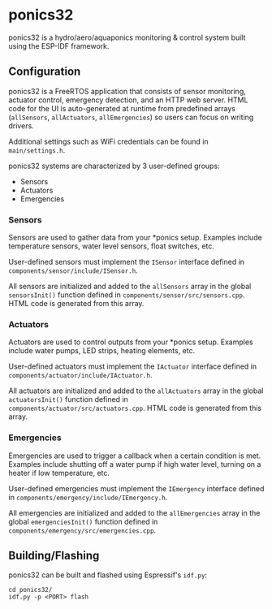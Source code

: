 ponics32
====================

ponics32 is a hydro/aero/aquaponics monitoring & control system built using the ESP-IDF framework.

## Configuration
ponics32 is a FreeRTOS application that consists of sensor monitoring, actuator control, emergency detection, and an HTTP web server. HTML code for the UI is auto-generated at runtime from predefined arrays (`allSensors`, `allActuators`, `allEmergencies`) so users can focus on writing drivers.

Additional settings such as WiFi credentials can be found in `main/settings.h`.

ponics32 systems are characterized by 3 user-defined groups:
- Sensors
- Actuators
- Emergencies

### Sensors
Sensors are used to gather data from your \*ponics setup. Examples include temperature sensors, water level sensors, float switches, etc.

User-defined sensors must implement the `ISensor` interface defined in `components/sensor/include/ISensor.h`. 

All sensors are initialized and added to the `allSensors` array in the global `sensorsInit()` function defined in `components/sensor/src/sensors.cpp`. HTML code is generated from this array.


### Actuators
Actuators are used to control outputs from your \*ponics setup. Examples include water pumps, LED strips, heating elements, etc.

User-defined actuators must implement the `IActuator` interface defined in `components/actuator/include/IActuator.h`. 

All actuators are initialized and added to the `allActuators` array in the global `actuatorsInit()` function defined in `components/actuator/src/actuators.cpp`. HTML code is generated from this array.


### Emergencies
Emergencies are used to trigger a callback when a certain condition is met. Examples include shutting off a water pump if high water level, turning on a heater if low temperature, etc.

User-defined emergencies must implement the `IEmergency` interface defined in `components/emergency/include/IEmergency.h`. 

All emergencies are initialized and added to the `allEmergencies` array in the global `emergenciesInit()` function defined in `components/emergency/src/emergencies.cpp`.


## Building/Flashing
ponics32 can be built and flashed using Espressif's `idf.py`:

```
cd ponics32/
idf.py -p <PORT> flash
```


